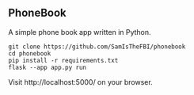 ## PhoneBook

A simple phone book app written in Python.

```
git clone https://github.com/SamIsTheFBI/phonebook
cd phonebook
pip install -r requirements.txt
flask --app app.py run
```

Visit http://localhost:5000/ on your browser.
